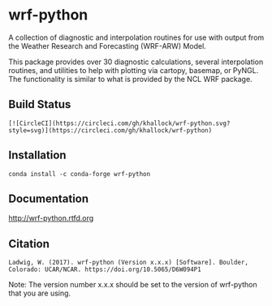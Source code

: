 wrf-python
==============

A collection of diagnostic and interpolation routines for use with output from the Weather Research and Forecasting (WRF-ARW) Model.

This package provides over 30 diagnostic calculations, several interpolation routines, and utilities to help with plotting via cartopy, basemap, or PyNGL. The functionality is similar to what is provided by the NCL WRF package.


Build Status
----------------------------

    [![CircleCI](https://circleci.com/gh/khallock/wrf-python.svg?style=svg)](https://circleci.com/gh/khallock/wrf-python)

Installation
----------------------------

    conda install -c conda-forge wrf-python

Documentation
----------------------------------

http://wrf-python.rtfd.org


Citation
------------------

    Ladwig, W. (2017). wrf-python (Version x.x.x) [Software]. Boulder, Colorado: UCAR/NCAR. https://doi.org/10.5065/D6W094P1 
    
Note: The version number x.x.x should be set to the version of wrf-python that you are using.
